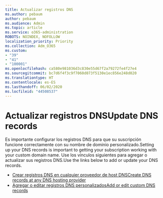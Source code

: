 ```yaml
---
title: Actualizar registros DNS
ms.author: pebaum
author: pebaum
ms.audience: Admin
ms.topic: article
ms.service: o365-administration
ROBOTS: NOINDEX, NOFOLLOW
localization_priority: Priority
ms.collection: Adm_O365
ms.custom:
- "39"
- "41"
- "100001"
ms.openlocfilehash: ca580e981036d3c830e55d67f2a79272fe4f27e4
ms.sourcegitcommit: bc7d6f4f3c9f7060d073f5130e1ec856e248d020
ms.translationtype: HT
ms.contentlocale: es-ES
ms.lasthandoff: 06/02/2020
ms.locfileid: "44508537"
---
```

# <a name="update-dns-records"></a><span data-ttu-id="9ab36-102">Actualizar registros DNS</span><span class="sxs-lookup"><span data-stu-id="9ab36-102">Update DNS records</span></span>

<span data-ttu-id="9ab36-103">Es importante configurar los registros DNS para que su suscripción funcione correctamente con su nombre de dominio personalizado.</span><span class="sxs-lookup"><span data-stu-id="9ab36-103">Setting up your DNS records is important to getting your subscription working with your custom domain name.</span></span> <span data-ttu-id="9ab36-104">Use los vínculos siguientes para agregar o actualizar sus registros DNS.</span><span class="sxs-lookup"><span data-stu-id="9ab36-104">Use the links below to add or update your DNS records.</span></span>
  
- [<span data-ttu-id="9ab36-105">Crear registros DNS en cualquier proveedor de host DNS</span><span class="sxs-lookup"><span data-stu-id="9ab36-105">Create DNS records at any DNS hosting provider</span></span>](https://docs.microsoft.com/microsoft-365/admin/get-help-with-domains/create-dns-records-at-any-dns-hosting-provider)  
- [<span data-ttu-id="9ab36-106">Agregar o editar registros DNS personalizados</span><span class="sxs-lookup"><span data-stu-id="9ab36-106">Add or edit custom DNS records</span></span>](https://docs.microsoft.com/microsoft-365/admin/dns/add-or-edit-custom-dns-records)